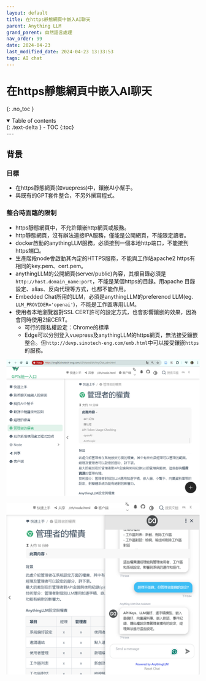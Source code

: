 ```yaml
---
layout: default
title: 在https靜態網頁中嵌入AI聊天
parent: Anything LLM
grand_parent: 自然語言處理
nav_order: 99
date: 2024-04-23
last_modified_date: 2024-04-23 13:33:53
tags: AI chat
---
```



# 在https靜態網頁中嵌入AI聊天
{: .no_toc }

<details open markdown="block">
  <summary>
    Table of contents
  </summary>
  {: .text-delta }
- TOC
{:toc}
</details>
---

## 背景

### 目標

- 在https靜態網頁(如vuepress)中，鑲嵌AI小幫手。
- 與既有的GPT套件整合，不另外撰寫程式。

### 整合時面臨的限制

- https靜態網頁中，不允許鑲嵌http網頁或服務。
- http靜態網頁，沒有辦法連接IPA服務，僅能是公開網頁，不能限定讀者。
- docker啟動的anythingLLM服務，必須接到一個本地http端口，不能接到https端口。
- 生產階段node會啟動其內定的HTTPS服務，不能與工作站apache2 https有相同的key.pem、cert.pem。
- anythingLLM的公開網頁(server/public)內容，其根目錄必須是`http://host.domain_name:port`，不能是某個https的目錄。用apache 目錄設定、alias、反向代理等方式，也都不能作用。
- Embedded Chat所用的LLM，必須是anythingLLM的preferencd LLM(eg. `LLM_PROVIDER='openai'`)，不能是工作區專用LLM。
- 使用者本地瀏覽器對SSL CERT許可的設定方式，也會影響鑲嵌的效果，因為會同時使用2組CERT。
  - 可行的隱私權設定：Chrome的標準
  - Edge可以分別登入vuepress及anythingLLM的https網頁，無法接受鑲嵌整合。但`http://devp.sinotech-eng.com/emb.html`中可以接受鑲嵌`https`的服務。


![](emb_pngs/2024-05-15-17-37-52.png)

![](emb_pngs/2024-05-15-17-07-18.png)